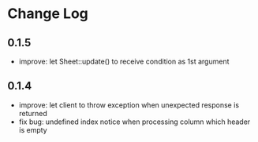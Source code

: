 
# Change Log

## 0.1.5

- improve: let Sheet::update() to receive condition as 1st argument

## 0.1.4

- improve: let client to throw exception when unexpected response is returned
- fix bug: undefined index notice when processing column which header is empty

